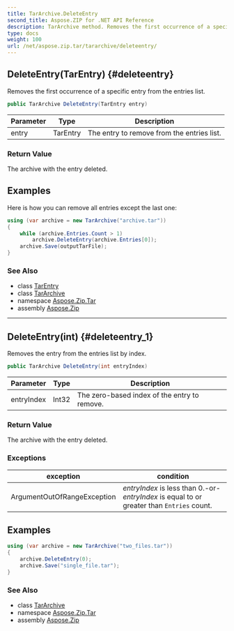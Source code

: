 ```yaml
---
title: TarArchive.DeleteEntry
second_title: Aspose.ZIP for .NET API Reference
description: TarArchive method. Removes the first occurrence of a specific entry from the entries list
type: docs
weight: 100
url: /net/aspose.zip.tar/tararchive/deleteentry/
---
```

## DeleteEntry(TarEntry) {#deleteentry}

Removes the first occurrence of a specific entry from the entries list.

```csharp
public TarArchive DeleteEntry(TarEntry entry)
```

| Parameter | Type | Description |
| --- | --- | --- |
| entry | TarEntry | The entry to remove from the entries list. |

### Return Value

The archive with the entry deleted.

## Examples

Here is how you can remove all entries except the last one:

```csharp
using (var archive = new TarArchive("archive.tar"))
{
    while (archive.Entries.Count > 1)
        archive.DeleteEntry(archive.Entries[0]);
    archive.Save(outputTarFile);
}
```

### See Also

* class [TarEntry](../../tarentry/)
* class [TarArchive](../)
* namespace [Aspose.Zip.Tar](../../tararchive/)
* assembly [Aspose.Zip](../../../)

---

## DeleteEntry(int) {#deleteentry_1}

Removes the entry from the entries list by index.

```csharp
public TarArchive DeleteEntry(int entryIndex)
```

| Parameter | Type | Description |
| --- | --- | --- |
| entryIndex | Int32 | The zero-based index of the entry to remove. |

### Return Value

The archive with the entry deleted.

### Exceptions

| exception | condition |
| --- | --- |
| ArgumentOutOfRangeException | *entryIndex* is less than 0.-or- *entryIndex* is equal to or greater than `Entries` count. |

## Examples

```csharp
using (var archive = new TarArchive("two_files.tar"))
{
    archive.DeleteEntry(0);
    archive.Save("single_file.tar");
}
```

### See Also

* class [TarArchive](../)
* namespace [Aspose.Zip.Tar](../../tararchive/)
* assembly [Aspose.Zip](../../../)


